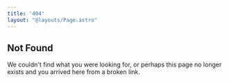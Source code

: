 ```yaml
---
title: '404'
layout: "@layouts/Page.astro"
---
```

## Not Found

We couldn't find what you were looking for, or perhaps this page no longer exists and you arrived here from a broken link.